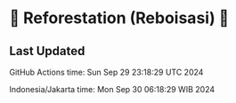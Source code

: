 
# 🌳 Reforestation (Reboisasi) 🌲

## Last Updated

GitHub Actions time: Sun Sep 29 23:18:29 UTC 2024

Indonesia/Jakarta time: Mon Sep 30 06:18:29 WIB 2024
